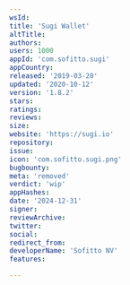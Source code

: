 ```yaml
---
wsId: 
title: 'Sugi Wallet'
altTitle: 
authors: 
users: 1000
appId: 'com.sofitto.sugi'
appCountry: 
released: '2019-03-20'
updated: '2020-10-12'
version: '1.8.2'
stars: 
ratings: 
reviews: 
size: 
website: 'https://sugi.io'
repository: 
issue: 
icon: 'com.sofitto.sugi.png'
bugbounty: 
meta: 'removed'
verdict: 'wip'
appHashes: 
date: '2024-12-31'
signer: 
reviewArchive: 
twitter: 
social: 
redirect_from: 
developerName: 'Sofitto NV'
features: 

---
```



